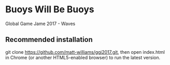 # Buoys Will Be Buoys
Global Game Jame 2017 - Waves

## Recommended installation
git clone https://github.com/matt-williams/ggj2017.git, then open index.html in Chrome (or another HTML5-enabled browser) to run the latest version.
